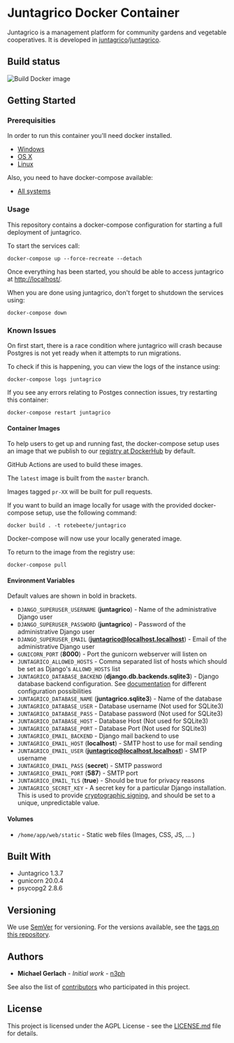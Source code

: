 # Juntagrico Docker Container

Juntagrico is a management platform for community gardens and vegetable cooperatives. It is developed in [juntagrico](https://github.com/juntagrico)/[juntagrico](https://github.com/juntagrico/juntagrico).

## Build status

![Build Docker image](https://github.com/Rote-Beete/juntagrico-docker/workflows/Build%20Docker%20image/badge.svg)

## Getting Started

### Prerequisities

In order to run this container you'll need docker installed.

* [Windows](https://docs.docker.com/windows/started)
* [OS X](https://docs.docker.com/mac/started/)
* [Linux](https://docs.docker.com/linux/started/)

Also, you need to have docker-compose available:

* [All systems](https://docs.docker.com/compose/install/)

### Usage

This repository contains a docker-compose configuration for starting a full
deployment of juntagrico.

To start the services call:

```console
docker-compose up --force-recreate --detach
```

Once everything has been started, you should be able to access juntagrico at
<http://localhost/>.

When you are done using juntagrico, don't forget to shutdown the services using:

```console
docker-compose down
```

### Known Issues

On first start, there is a race condition where juntagrico will crash
because Postgres is not yet ready when it attempts to run migrations.

To check if this is happening, you can view the logs of the instance using:

```console
docker-compose logs juntagrico
```

If you see any errors relating to Postges connection issues, try restarting
this container:

```console
docker-compose restart juntagrico
```

#### Container Images

To help users to get up and running fast, the docker-compose setup uses
an image that we publish to our [registry at DockerHub](https://hub.docker.com/r/rotebeete/juntagrico)
by default.

GitHub Actions are used to build these images.

The `latest` image is built from the `master` branch.

Images tagged `pr-XX` will be built for pull requests.

If you want to build an image locally for usage with the provided docker-compose
setup, use the following command:

```shell
docker build . -t rotebeete/juntagrico
```

Docker-compose will now use your locally generated image.

To return to the image from the registry use:

```shell
docker-compose pull
```

#### Environment Variables

Default values are shown in bold in brackets.

* `DJANGO_SUPERUSER_USERNAME` (**juntagrico**) - Name of the administrative Django user
* `DJANGO_SUPERUSER_PASSWORD` (**juntagrico**) - Password of the administrative Django user
* `DJANGO_SUPERUSER_EMAIL` (**juntagrico@localhost.localhost**) - Email of the administrative Django user
* `GUNICORN_PORT` (**8000**) - Port the gunicorn webserver will listen on
* `JUNTAGRICO_ALLOWED_HOSTS` - Comma separated list of hosts which should be set as Django's `ALLOWD_HOSTS` list
* `JUNTAGRICO_DATABASE_BACKEND` (**django.db.backends.sqlite3**) - Django database backend configuration. See [documentation](https://docs.djangoproject.com/en/3.1/ref/databases/) for different configuration possibilities
* `JUNTAGRICO_DATABASE_NAME` (**juntagrico.sqlite3**) - Name of the database
* `JUNTAGRICO_DATABASE_USER` - Database username (Not used for SQLite3)
* `JUNTAGRICO_DATABASE_PASS` - Database password (Not used for SQLite3)
* `JUNTAGRICO_DATABASE_HOST` - Database Host (Not used for SQLite3)
* `JUNTAGRICO_DATABASE_PORT` - Database Port (Not used for SQLite3)
* `JUNTAGRICO_EMAIL_BACKEND` - Django mail backend to use
* `JUNTAGRICO_EMAIL_HOST` (**localhost**) - SMTP host to use for mail sending
* `JUNTAGRICO_EMAIL_USER` (**juntagrico@localhost.localhost**) - SMTP username
* `JUNTAGRICO_EMAIL_PASS` (**secret**) - SMTP password
* `JUNTAGRICO_EMAIL_PORT` (**587**) - SMTP port
* `JUNTAGRICO_EMAIL_TLS` (**true**) - Should be true for privacy reasons
* `JUNTAGRICO_SECRET_KEY` - A secret key for a particular Django installation. This is used to provide [cryptographic signing](https://docs.djangoproject.com/en/3.1/topics/signing/), and should be set to a unique, unpredictable value.

#### Volumes

* `/home/app/web/static` - Static web files (Images, CSS, JS, ... )

## Built With

* Juntagrico 1.3.7
* gunicorn 20.0.4
* psycopg2 2.8.6

## Versioning

We use [SemVer](http://semver.org/) for versioning. For the versions available, see the
[tags on this repository](https://github.com/Rote-Beete/juntagrico-docker/tags).

## Authors

* **Michael Gerlach** - *Initial work* - [n3ph](https://github.com/n3ph)

See also the list of [contributors](https://github.com/Rote-Beete/juntagrico-docker/contributors) who
participated in this project.

## License

This project is licensed under the AGPL License - see the [LICENSE.md](LICENSE.md) file for details.
